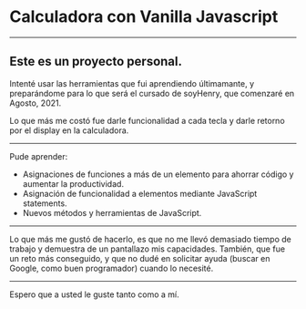 # Calculadora con Vanilla Javascript
_________

## Este es un proyecto personal.

Intenté usar las herramientas que fui aprendiendo últimamante, y preparándome para lo que será el cursado de soyHenry, que comenzaré en Agosto, 2021.

Lo que más me costó fue darle funcionalidad a cada tecla y darle retorno por el display en la calculadora.

---

Pude aprender:
* Asignaciones de funciones a más de un elemento para ahorrar código y aumentar la productividad.
* Asignación de funcionalidad a elementos mediante JavaScript statements.
* Nuevos métodos y herramientas de JavaScript.

---

Lo que más me gustó de hacerlo, es que no me llevó demasiado tiempo de trabajo y demuestra de un pantallazo mis capacidades.
También, que fue un reto más conseguido, y que no dudé en solicitar ayuda (buscar en Google, como buen programador) cuando lo necesité.

---

Espero que a usted le guste tanto como a mí.
